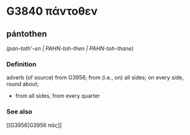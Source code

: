 # G3840 πάντοθεν

## pántothen

_(pan-toth'-en | PAHN-toh-then | PAHN-toh-thane)_

### Definition

adverb (of source) from G3956; from (i.e., on) all sides; on every side, round about; 

- from all sides, from every quarter

### See also

[[G3956|G3956 πᾶς]]
